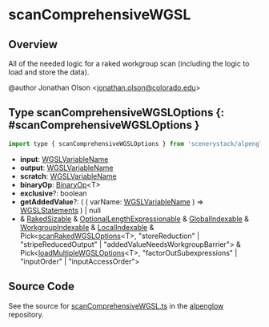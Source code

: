 # scanComprehensiveWGSL

## Overview

All of the needed logic for a raked workgroup scan (including the logic to load and store the data).

@author Jonathan Olson &lt;jonathan.olson@colorado.edu&gt;

## Type scanComprehensiveWGSLOptions {: #scanComprehensiveWGSLOptions }


```js
import type { scanComprehensiveWGSLOptions } from 'scenerystack/alpenglow';
```


- **input**: [WGSLVariableName](../alpenglow/WGSLString.md#WGSLVariableName)
- **output**: [WGSLVariableName](../alpenglow/WGSLString.md#WGSLVariableName)
- **scratch**: [WGSLVariableName](../alpenglow/WGSLString.md#WGSLVariableName)
- **binaryOp**: [BinaryOp](../alpenglow/ConcreteType.md#BinaryOp)&lt;T&gt;
- **exclusive**?: <span style="color: hsla(calc(var(--md-hue) + 180deg),80%,40%,1);">boolean</span>
- **getAddedValue**?: ( ( varName: [WGSLVariableName](../alpenglow/WGSLString.md#WGSLVariableName) ) =&gt; [WGSLStatements](../alpenglow/WGSLString.md#WGSLStatements) ) | <span style="color: hsla(calc(var(--md-hue) + 180deg),80%,40%,1);">null</span>
- &amp; [RakedSizable](../alpenglow/WGSLUtils.md#RakedSizable) &amp; [OptionalLengthExpressionable](../alpenglow/WGSLUtils.md#OptionalLengthExpressionable) &amp; [GlobalIndexable](../alpenglow/WGSLUtils.md#GlobalIndexable) &amp; [WorkgroupIndexable](../alpenglow/WGSLUtils.md#WorkgroupIndexable) &amp; [LocalIndexable](../alpenglow/WGSLUtils.md#LocalIndexable) &amp; Pick&lt;[scanRakedWGSLOptions](../alpenglow/scanRakedWGSL.md#scanRakedWGSLOptions)&lt;T&gt;, "storeReduction" | "stripeReducedOutput" | "addedValueNeedsWorkgroupBarrier"&gt; &amp; Pick&lt;[loadMultipleWGSLOptions](../alpenglow/loadMultipleWGSL.md#loadMultipleWGSLOptions)&lt;T&gt;, "factorOutSubexpressions" | "inputOrder" | "inputAccessOrder"&gt;




## Source Code

See the source for [scanComprehensiveWGSL.ts](https://github.com/phetsims/alpenglow/blob/main/js/webgpu/wgsl/gpu/scanComprehensiveWGSL.ts) in the [alpenglow](https://github.com/phetsims/alpenglow) repository.
